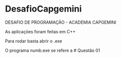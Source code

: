 # DesafioCapgemini
DESAFIO DE PROGRAMAÇÃO - ACADEMIA CAPGEMINI

As aplicações foram feitas em C++

Para rodar basta abrir o .exe

O programa numb.exe se refere a # Questão 01
